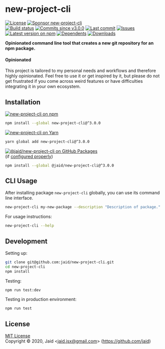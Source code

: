 # new-project-cli


<a href="https://raw.githubusercontent.com/jaid/new-project-cli/master/license.txt"><img src="https://img.shields.io/github/license/jaid/new-project-cli?style=flat-square" alt="License"/></a> <a href="https://github.com/sponsors/jaid"><img src="https://img.shields.io/badge/<3-Sponsor-FF45F1?style=flat-square" alt="Sponsor new-project-cli"/></a>  
<a href="https://actions-badge.atrox.dev/jaid/new-project-cli/goto"><img src="https://img.shields.io/endpoint.svg?style=flat-square&url=https%3A%2F%2Factions-badge.atrox.dev%2Fjaid%2Fnew-project-cli%2Fbadge" alt="Build status"/></a> <a href="https://github.com/jaid/new-project-cli/commits"><img src="https://img.shields.io/github/commits-since/jaid/new-project-cli/v3.0.0?style=flat-square&logo=github" alt="Commits since v3.0.0"/></a> <a href="https://github.com/jaid/new-project-cli/commits"><img src="https://img.shields.io/github/last-commit/jaid/new-project-cli?style=flat-square&logo=github" alt="Last commit"/></a> <a href="https://github.com/jaid/new-project-cli/issues"><img src="https://img.shields.io/github/issues/jaid/new-project-cli?style=flat-square&logo=github" alt="Issues"/></a>  
<a href="https://npmjs.com/package/new-project-cli"><img src="https://img.shields.io/npm/v/new-project-cli?style=flat-square&logo=npm&label=latest%20version" alt="Latest version on npm"/></a> <a href="https://github.com/jaid/new-project-cli/network/dependents"><img src="https://img.shields.io/librariesio/dependents/npm/new-project-cli?style=flat-square&logo=npm" alt="Dependents"/></a> <a href="https://npmjs.com/package/new-project-cli"><img src="https://img.shields.io/npm/dm/new-project-cli?style=flat-square&logo=npm" alt="Downloads"/></a>

**Opinionated command line tool that creates a new git repository for an npm package.**

#### Opinionated

This project is tailored to my personal needs and workflows and therefore highly opinionated. Feel free to use it or get inspired by it, but please do not get frustrated if you come across weird features or have difficulties integrating it in your own ecosystem.




## Installation

<a href="https://npmjs.com/package/new-project-cli"><img src="https://img.shields.io/badge/npm-new--project--cli-C23039?style=flat-square&logo=npm" alt="new-project-cli on npm"/></a>

```bash
npm install --global new-project-cli@^3.0.0
```

<a href="https://yarnpkg.com/package/new-project-cli"><img src="https://img.shields.io/badge/Yarn-new--project--cli-2F8CB7?style=flat-square&logo=yarn&logoColor=white" alt="new-project-cli on Yarn"/></a>

```bash
yarn global add new-project-cli@^3.0.0
```

<a href="https://github.com/jaid/new-project-cli/packages"><img src="https://img.shields.io/badge/GitHub Packages-@jaid/new--project--cli-24282e?style=flat-square&logo=github" alt="@jaid/new-project-cli on GitHub Packages"/></a>  
(if [configured properly](https://help.github.com/en/github/managing-packages-with-github-packages/configuring-npm-for-use-with-github-packages))

```bash
npm install --global @jaid/new-project-cli@^3.0.0
```













## CLI Usage
After installing package `new-project-cli` globally, you can use its command line interface.
```bash
new-project-cli my-new-package --description "Description of package." --template epoch-seconds
```
For usage instructions:
```bash
new-project-cli --help
```








## Development



Setting up:
```bash
git clone git@github.com:jaid/new-project-cli.git
cd new-project-cli
npm install
```
Testing:
```bash
npm run test:dev
```
Testing in production environment:
```bash
npm run test
```


## License
[MIT License](https://raw.githubusercontent.com/jaid/new-project-cli/master/license.txt)  
Copyright © 2020, Jaid \<jaid.jsx@gmail.com> (https://github.com/jaid)
